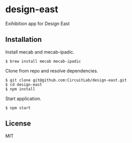 
# design-east

Exihibition app for Design East

## Installation

Install mecab and mecab-ipadic.

    $ brew install mecab mecab-ipadic

Clone from repo and resolve dependencies.

	$ git clone git@github.com:CircuitLab/design-east.git
	$ cd design-east
	$ npm install

Start application.

    $ npm start
    
## License

MIT